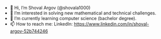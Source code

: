 - 👋 Hi, I’m Shoval Argov (@shovala1000)
- 👀 I’m interested in solving new mathematical and technical challenges.
- 🌱 I’m currently learning computer science (bachelor degree).
- 📫 How to reach me: LinkedIn: https://www.linkedin.com/in/shoval-argov-52b744246 
